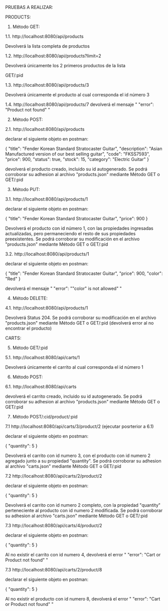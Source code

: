 PRUEBAS A REALIZAR:

PRODUCTS:

1. Método GET:


1.1. http://localhost:8080/api/products

Devolverá la lista completa de productos


1.2. http://localhost:8080/api/products?limit=2

Devolverá únicamente los 2 primeros productos de la lista




GET/:pid

1.3. http://localhost:8080/api/products/3

Devolverá únicamente el producto al cual corresponda el id número 3


1.4. http://localhost:8080/api/products/7
devolverá el mensaje " "error": "Product not found" "





2. Método POST:


2.1. http://localhost:8080/api/products

declarar el siguiente objeto en postman:

{
    "title": "Fender Korean Standard Stratocaster Guitar",
    "description": "Asian Manufactured version of our best selling guitar",
    "code": "FKSS7593",
    "price": 900,
    "status": true,
    "stock": 15,
    "category": "Electric Guitar"
}

devolverá el producto creado, incluido su id autogenerado. Se podrá corroborar su adhesion al archivo "products.json" mediante Método GET o GET/:pid





3. Método PUT:


3.1. http://localhost:8080/api/products/1

declarar el siguiente objeto en postman:

{
    "title": "Fender Korean Standard Stratocaster Guitar",
    "price": 900
}

Devolverá el producto con id número 1, con las propiedades ingresadas actualizadas, pero permaneciendo el resto de sus propiedades preexistentes. Se podrá corroborar su modificación en el archivo "products.json" mediante Método GET o GET/:pid


3.2. http://localhost:8080/api/products/1

declarar el siguiente objeto en postman:

{
    "title": "Fender Korean Standard Stratocaster Guitar",
    "price": 900,
    "color": "Red"
}

devolverá el mensaje " "error": "\"color\" is not allowed" "





4. Método DELETE:

4.1. http://localhost:8080/api/products/1

Devolverá Status 204. Se podrá corroborar su modificación en el archivo "products.json" mediante Método GET o GET/:pid (devolverá error al no encontrar el producto)






CARTS:

5. Método GET/:pid


5.1. http://localhost:8080/api/carts/1

Devolverá únicamente el carrito al cual corresponda el id número 1





6. Método POST:


6.1. http://localhost:8080/api/carts


devolverá el carrito creado, incluido su id autogenerado. Se podrá corroborar su adhesion al archivo "products.json" mediante Método GET o GET/:pid




7. Método POST/:cid/product/:pid



7.1 http://localhost:8080/api/carts/3/product/2 (ejecutar posrterior a 6.1)

declarar el siguiente objeto en postman:

{
    "quantity": 5
}

Devolverá el carrito con id numero 3, con el producto con id numero 2 agregado junto a su propiedad "quantity". Se podrá corroborar su adhesion al archivo "carts.json" mediante Método GET o GET/:pid



7.2 http://localhost:8080/api/carts/2/product/2

declarar el siguiente objeto en postman:

{
    "quantity": 5
}

Devolverá el carrito con id numero 2 completo, con la propiedad "quantity" perteneciente al  producto con id numero 2 modificada. Se podrá corroborar su adhesion al archivo "carts.json" mediante Método GET o GET/:pid




7.3 http://localhost:8080/api/carts/4/product/2

declarar el siguiente objeto en postman:

{
    "quantity": 5
}

Al no existir el carrito con id numero 4, devolverá el error " "error": "Cart or Product not found" "




7.3 http://localhost:8080/api/carts/2/product/8

declarar el siguiente objeto en postman:

{
    "quantity": 5
}

Al no existir el producto con id numero 8, devolverá el error " "error": "Cart or Product not found" "